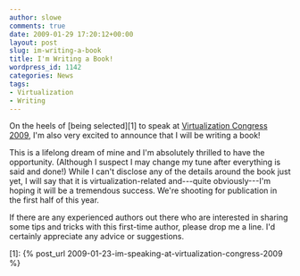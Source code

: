 ```yaml
---
author: slowe
comments: true
date: 2009-01-29 17:20:12+00:00
layout: post
slug: im-writing-a-book
title: I'm Writing a Book!
wordpress_id: 1142
categories: News
tags:
- Virtualization
- Writing
---
```


On the heels of [being selected][1] to speak at [Virtualization Congress 2009](http://www.virtualizationcongress.com/), I'm also very excited to announce that I will be writing a book!

This is a lifelong dream of mine and I'm absolutely thrilled to have the opportunity. (Although I suspect I may change my tune after everything is said and done!) While I can't disclose any of the details around the book just yet, I will say that it is virtualization-related and---quite obviously---I'm hoping it will be a tremendous success. We're shooting for publication in the first half of this year.

If there are any experienced authors out there who are interested in sharing some tips and tricks with this first-time author, please drop me a line. I'd certainly appreciate any advice or suggestions.

[1]: {% post_url 2009-01-23-im-speaking-at-virtualization-congress-2009 %}
